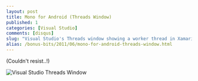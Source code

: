 ```yaml
---
layout: post
title: Mono for Android (Threads Window)
published: 1
categories: [Visual Studio]
comments: [disqus]
slug: "Visual Studio's Threads window showing a worker thread in Xamarin."
alias: /bonus-bits/2011/06/mono-for-android-threads-window.html
---
```

<p>(Couldn&#39;t resist..!)</p>
<p><img src="http://farm9.staticflickr.com/8215/8398554432_8590d1d44c_o.png" title="Visual Studio Threads Window" alt="Visual Studio Threads Window"/></p>

